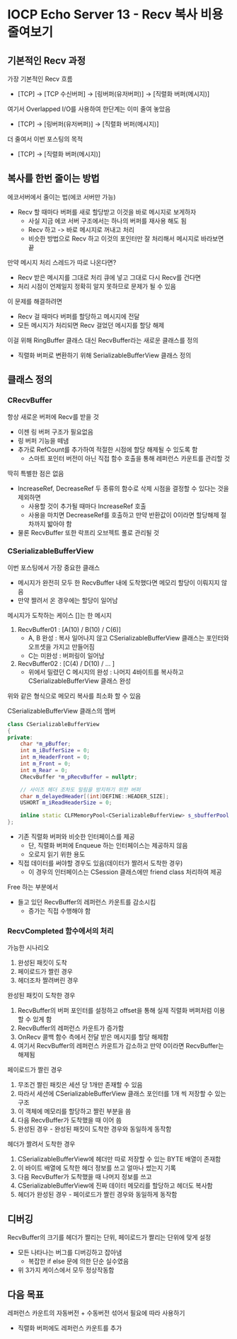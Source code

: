 # IOCP Echo Server 13 - Recv 복사 비용 줄여보기
## 기본적인 Recv 과정
가장 기본적인 Recv 흐름
* [TCP] -> [TCP 수신버퍼] -> [링버퍼(유저버퍼)] -> [직렬화 버퍼(메시지)]

여기서 Overlapped I/O를 사용하여 한단계는 이미 줄여 놓았음
* [TCP] -> [링버퍼(유저버퍼)] -> [직렬화 버퍼(메시지)]

더 줄여서 이번 포스팅의 목적
* [TCP] -> [직렬화 버퍼(메시지)]

## 복사를 한번 줄이는 방법
에코서버에서 줄이는 법(에코 서버만 가능)
* Recv 할 때마다 버퍼를 새로 할당받고 이것을 바로 메시지로 보게하자
  * 사실 지금 에코 서버 구조에서는 하나의 버퍼를 재사용 해도 됨
  * Recv 하고 -> 바로 메시지로 꺼내고 처리
  * 비슷한 방법으로 Recv 하고 이것의 포인터만 잘 처리해서 메시지로 바라보면 끝

만약 메시지 처리 스레드가 따로 나온다면?
* Recv 받은 메시지를 그대로 처리 큐에 넣고 그대로 다시 Recv를 건다면
* 처리 시점이 언제일지 정확히 알지 못하므로 문제가 될 수 있음

이 문제를 해결하려면
* Recv 걸 때마다 버퍼를 할당하고 메시지에 전달
* 모든 메시지가 처리되면 Recv 걸었던 메시지를 할당 해제

이걸 위해 RingBuffer 클래스 대신 RecvBuffer라는 새로운 클래스를 정의
* 직렬화 버퍼로 변환하기 위해 SerializableBufferView 클래스 정의

## 클래스 정의
### CRecvBuffer
항상 새로운 버퍼에 Recv를 받을 것
* 이젠 링 버퍼 구조가 필요없음
* 링 버퍼 기능을 떼냄
* 추가로 RefCount를 추가하여 적절한 시점에 할당 해제될 수 있도록 함
    * 스마트 포인터 버전이 아닌 직접 함수 호출을 통해 레퍼런스 카운트를 관리할 것

딱히 특별한 점은 없음
* IncreaseRef, DecreaseRef 두 종류의 함수로 삭제 시점을 결정할 수 있다는 것을 제외하면
  * 사용할 것이 추가될 때마다 IncreaseRef 호출
  * 사용을 마치면 DecreaseRef를 호출하고 만약 반환값이 0이라면 할당해제 절차까지 밟아야 함
* 물론 RecvBuffer 또한 락프리 오브젝트 풀로 관리될 것

### CSerializableBufferView
이번 포스팅에서 가장 중요한 클래스
* 메시지가 완전히 모두 한 RecvBuffer 내에 도착했다면 메모리 할당이 이뤄지지 않음
* 만약 짤려서 온 경우에는 할당이 일어남

메시지가 도착하는 케이스 []는 한 메시지
1. RecvBuffer01 : [A(10) / B(10) / C(6)]
   * A, B 완성 : 복사 일어나지 않고 CSerializableBufferView 클래스는 포인터와 오프셋을 가지고 만들어짐
   * C는 미완성 : 버퍼링이 일어남
2. RecvBuffer02 : [C(4) / D(10) / ... ]
   * 위에서 밀렸던 C 메시지의 완성 : 나머지 4바이트를 복사하고 CSerializableBufferView 클래스 완성

위와 같은 형식으로 메모리 복사를 최소화 할 수 있음


CSerializableBufferView 클래스의 멤버
~~~Cpp
class CSerializableBufferView
{
private:
	char *m_pBuffer;
	int m_iBufferSize = 0;
	int m_HeaderFront = 0;
	int m_Front = 0;
	int m_Rear = 0;
	CRecvBuffer *m_pRecvBuffer = nullptr;

	// 사이즈 헤더 조차도 밀림을 방지하기 위한 버퍼
	char m_delayedHeader[(int)DEFINE::HEADER_SIZE];
	USHORT m_iReadHeaderSize = 0;

	inline static CLFMemoryPool<CSerializableBufferView> s_sbufferPool = CLFMemoryPool<CSerializableBufferView>(5000, false);
};
~~~
* 기존 직렬화 버퍼와 비슷한 인터페이스를 제공
  * 단, 직렬화 버퍼에 Enqueue 하는 인터페이스는 제공하지 않음
  * 오로지 읽기 위한 용도
* 직접 데이터를 써야할 경우도 있음(데이터가 짤려서 도착한 경우)
  * 이 경우의 인터페이스는 CSession 클래스에만 friend class 처리하여 제공

Free 하는 부분에서
* 들고 있던 RecvBuffer의 레퍼런스 카운트를 감소시킴
  * 증가는 직접 수행해야 함

### RecvCompleted 함수에서의 처리
가능한 시나리오
1. 완성된 패킷이 도착
2. 페이로드가 짤린 경우
3. 헤더조차 짤려버린 경우

완성된 패킷이 도착한 경우
1. RecvBuffer의 버퍼 포인터를 설정하고 offset을 통해 실제 직렬화 버퍼처럼 이용할 수 있게 함
2. RecvBuffer의 레퍼런스 카운트가 증가함
3. OnRecv 콜백 함수 측에서 전달 받은 메시지를 할당 해제함
4. 여기서 RecvBuffer의 레퍼런스 카운트가 감소하고 만약 0이라면 RecvBuffer는 해제됨

페이로드가 짤린 경우
1. 무조건 짤린 패킷은 세션 당 1개만 존재할 수 있음
2. 따라서 세션에 CSerializableBufferView 클래스 포인터를 1개 씩 저장할 수 있는 구조
3. 이 객체에 메모리를 할당하고 짤린 부분을 씀
4. 다음 RecvBuffer가 도착했을 때 이어 씀
5. 완성된 경우 - 완성된 패킷이 도착한 경우와 동일하게 동작함

헤더가 짤려서 도착한 경우
1. CSerializableBufferView에 헤더만 따로 저장할 수 있는 BYTE 배열이 존재함
2. 이 바이트 배열에 도착한 헤더 정보를 쓰고 얼마나 썼는지 기록
3. 다음 RecvBuffer가 도착했을 때 나머지 정보를 쓰고
4. CSerializableBufferView에 진짜 데이터 메모리를 할당하고 헤더도 복사함
5. 헤더가 완성된 경우 - 페이로드가 짤린 경우와 동일하게 동작함

## 디버깅
RecvBuffer의 크기를 헤더가 짤리는 단위, 페이로드가 짤리는 단위에 맞게 설정
* 모든 나타나는 버그를 디버깅하고 잡아냄
  * 복잡한 if else 문에 의한 단순 실수였음
* 위 3가지 케이스에서 모두 정상작동함

## 다음 목표
레퍼런스 카운트의 자동버전 + 수동버전 섞어서 필요에 따라 사용하기
* 직렬화 버퍼에도 레퍼런스 카운트를 추가